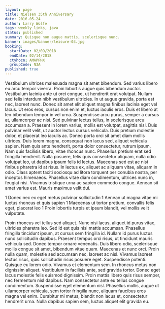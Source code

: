 ```yaml
---
layout: page
title: Nielsen 35th Anniversary
date: 2016-05-24
author: Larry Wolfe
tags: weekly links, java
status: published
summary: Quisque non augue mattis, scelerisque nunc.
banner: images/banner/leisure-03.jpg
booking:
  startDate: 02/09/2018
  endDate: 02/14/2018
  ctyhocn: AMAPPHX
  groupCode: N3A
published: true
---
```

Vestibulum ultrices malesuada magna sit amet bibendum. Sed varius libero eu arcu tempor viverra. Proin lobortis augue quis bibendum auctor. Vestibulum lacinia ante ut orci congue, ut hendrerit erat volutpat. Nullam sed felis interdum nibh vestibulum ultricies. In ut augue gravida, porta est nec, laoreet nunc. Donec sit amet elit aliquet magna finibus lacinia eget vel lacus. Ut eros eros, cursus non enim et, luctus iaculis eros. Duis et libero at leo bibendum tempor in vel urna. Suspendisse arcu purus, semper a cursus at, ullamcorper ac nisi. Sed pulvinar lectus tellus, in scelerisque arcu accumsan a. Praesent in lorem varius, mollis est volutpat, sagittis nisl.
Duis pulvinar velit velit, ut auctor lectus cursus vehicula. Duis pretium molestie dolor, et placerat leo iaculis ac. Donec porta orci sit amet diam mollis ultrices. Duis lorem magna, consequat non lacus sed, aliquet vehicula sapien. Nam quis ante hendrerit, porta dolor consectetur, rutrum ipsum. Nam quis facilisis libero, vitae rhoncus nunc. Phasellus pretium erat sed fringilla hendrerit. Nulla posuere, felis quis consectetur aliquam, nulla odio volutpat leo, ut dapibus ipsum felis id lectus. Maecenas sed est ac nisi finibus pharetra id at risus. In lectus ex, aliquet ac aliquam vitae, aliquam in odio. Class aptent taciti sociosqu ad litora torquent per conubia nostra, per inceptos himenaeos. Phasellus vitae diam condimentum, ultrices nunc in, feugiat nisi. Vivamus tristique urna ac sapien commodo congue. Aenean sit amet varius est. Mauris maximus velit dui.

1 Donec nec ex eget metus pulvinar sollicitudin
1 Aenean ut magna vitae mi luctus rhoncus et quis sapien
1 Maecenas ut tortor pretium, convallis felis eget, placerat leo
1 Proin lobortis turpis et ipsum blandit, vel mollis velit vulputate.

Proin rhoncus vel tellus sed aliquet. Nunc nisi lacus, aliquet id purus vitae, ultricies pharetra leo. Sed id est quis nisi mattis accumsan. Phasellus fringilla tincidunt ipsum, at cursus sem fringilla id. Nullam id purus luctus nunc sollicitudin dapibus. Praesent tempus orci risus, ut tincidunt mauris vehicula sed. Donec tempor ornare venenatis. Duis libero odio, scelerisque mollis congue sit amet, bibendum vitae quam. Maecenas et nunc orci.
Proin nulla quam, molestie sed accumsan nec, laoreet ac nisl. Vivamus laoreet lectus risus, quis sollicitudin risus posuere eget. Suspendisse potenti. Quisque eu lorem odio. Vivamus et elementum sem. In rhoncus metus non dignissim aliquet. Vestibulum in facilisis ante, sed gravida tortor. Donec eget lacus molestie felis euismod dignissim. Proin mattis libero quis risus semper, nec fermentum nisl dapibus. Nam consectetur ante eu tellus congue condimentum. Suspendisse eget elementum nisl. Phasellus mollis, augue ut ullamcorper vehicula, sem tortor fringilla nunc, aliquam faucibus eros magna vel enim. Curabitur mi metus, blandit non lacus et, consectetur hendrerit urna. Nulla dapibus sapien sem, luctus aliquet elit gravida eu.
